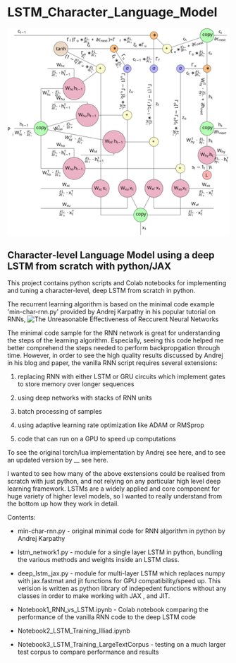 # LSTM_Character_Language_Model

![BPTT for LSTM](readme_pics/LSTM_backprop_graph.svg)

## Character-level Language Model using a deep LSTM from scratch with python/JAX

This project contains python scripts and Colab notebooks for implementing and tuning a character-level, deep LSTM from scratch in python. 

The recurrent learning algorithm is based on the minimal code example 'min-char-rnn.py' provided by Andrej Karpathy in his popular tutorial on RNNs, ![The Unreasonable Effectiveness of Reccurent Neural Networks](https://karpathy.github.io/2015/05/21/rnn-effectiveness/)  

The minimal code sample for the RNN network is great for understanding the steps of the learning algorithm. Especially, seeing this code helped me better comprehend the steps needed to perform backpropgation through time. However, in order to see the high quality results discussed by Andrej in his blog and paper, the vanilla RNN script requires several extensions:

  1. replacing RNN with either LSTM or GRU circuits which implement gates to store memory over longer sequences
 
  2. using deep networks with stacks of RNN units
  
  3. batch processing of samples
  
  4. using adaptive learning rate optimization like ADAM or RMSprop
  
  5. code that can run on a GPU to speed up computations

To see the original torch/lua implementation by Andrej see here, and to see an updated version by __ see here.  

I wanted to see how many of the above exstensions could be realised from scratch with just python, and not relying on any particular high level deep learning framework. LSTMs are a widely applied and core component for huge variety of higher level models, so I wanted to really understand from the bottom up how they work in detail. 

Contents: 

* min-char-rnn.py - original minimal code for RNN algorithm in python by Andrej Karpathy 

* lstm_network1.py - module for a single layer LSTM in python, bundling the various methods and weights inside an LSTM class.

* deep_lstm_jax.py - module for multi-layer LSTM which replaces numpy with jax.fastmat and jit functions for GPU compatibility/speed up. This verision is written as python library of indepedent functions without any classes in order to make working with JAX , and JIT.  

* Notebook1_RNN_vs_LSTM.ipynb - Colab notebook comparing the performance of the vanilla RNN code to the deep LSTM code

* Notebook2_LSTM_Training_Illiad.ipynb

* Notebook3_LSTM_Training_LargeTextCorpus - testing on a much larger test corpus to compare performance and results 






